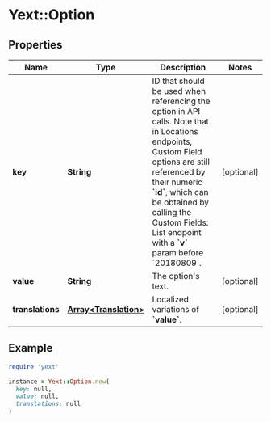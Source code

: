 # Yext::Option

## Properties

| Name | Type | Description | Notes |
| ---- | ---- | ----------- | ----- |
| **key** | **String** | ID that should be used when referencing the option in API calls. Note that in Locations endpoints, Custom Field options are still referenced by their numeric **&#x60;id&#x60;**, which can be obtained by calling the Custom Fields: List endpoint with a **&#x60;v&#x60;** param before &#x60;20180809&#x60;.  | [optional] |
| **value** | **String** | The option&#39;s text. | [optional] |
| **translations** | [**Array&lt;Translation&gt;**](Translation.md) | Localized variations of **&#x60;value&#x60;**. | [optional] |

## Example

```ruby
require 'yext'

instance = Yext::Option.new(
  key: null,
  value: null,
  translations: null
)
```

